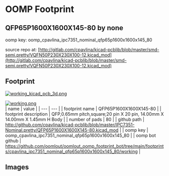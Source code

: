 # OOMP Footprint  
## QFP65P1600X1600X145-80  by none  
  
oomp key: oomp_cpavlina_ipc7351_nominal_qfp65p1600x1600x145_80  
  
source repo at: [http://gitlab.com/cpavlina/kicad-pcblib/blob/master/smd-semi.pretty/VQFN50P230X230X100-12.kicad_mod](http://gitlab.com/cpavlina/kicad-pcblib/blob/master/smd-semi.pretty/VQFN50P230X230X100-12.kicad_mod)  
## Footprint  
  
[![working_kicad_pcb_3d.png](working_kicad_pcb_3d_600.png)](working_kicad_pcb_3d.png)  
  
[![working.png](working_600.png)](working.png)  
| name | value | 
| --- | --- | 
| footprint name | QFP65P1600X1600X145-80 | 
| footprint description | QFP,0.65mm pitch,square;20 pin X 20 pin, 14.00mm X 14.00mm X 1.45mm H Body | 
| number of pads | 80 | 
| github path | http://github.com/cpavlina/kicad-pcblib/blob/master/IPC7351-Nominal.pretty/QFP65P1600X1600X145-80.kicad_mod | 
| oomp key | oomp_cpavlina_ipc7351_nominal_qfp65p1600x1600x145_80 | 
| oomp bot github | https://github.com/oomlout/oomlout_oomp_footprint_bot/tree/main/footprints/cpavlina_ipc7351_nominal_qfp65p1600x1600x145_80/working | 
## Images  

